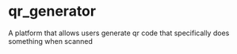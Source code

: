 # qr_generator
A platform that allows users generate qr code that specifically does something when scanned

